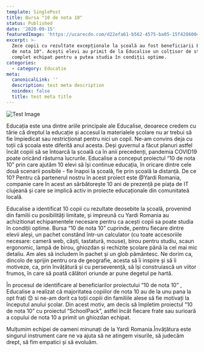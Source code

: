 ```yaml
---
template: SinglePost
title: Bursa "10 de nota 10"
status: Published
date: '2020-09-15'
featuredImage: 'https://ucarecdn.com/d22efa61-b562-4575-ba05-15f428600458/'
excerpt: >-
  Zece copii cu rezultate excepționale la școală au fost beneficiarii Bursei "10
  de nota 10". Acești elevi au primit de la Educalise un colțisor de studiu
  complet echipat pentru a putea studia în condiții optime.
categories:
  - category: Educatie
meta:
  canonicalLink: ''
  description: test meta description
  noindex: false
  title: test meta title
---
```



![Test Image](https://ucarecdn.com/be7810e3-f309-491b-9e1e-245e12fa3883/)

Educația este una dintre ariile principale ale Educalise, deoarece credem cu tărie că dreptul la educație și accesul la materialele școlare nu ar trebui să fie împiedicat sau restricționat pentru nici un copil. Ne-am convins deja cu toții că școala este diferită anul acesta. Deși guvernul a făcut planuri astfel încât copiii să se întoarcă la școală ca în anii precedenți, pandemia COVID19 poate oricând răsturna lucrurile. Educalise a conceput proiectul “10 de nota 10” prin care ajutăm 10 elevi să își continue educația, în oricare dintre cele două scenarii posibile - fie înapoi la școală, fie prin școală la distanță. De ce 10? Pentru că partenerul nostru în acest proiect este @Yardi Romania, companie care în acest an sărbătorește 10 ani de prezență pe piața de IT clujeană și care se implică activ in proiecte educaționale din comunitateă locală.

Educalise a identificat 10 copii cu rezultate deosebite la școală, provenind din familii cu posibilități limitate, și impreună cu Yardi Romania au achizitionat echipamentele necesare pentru ca acești copii sa poate studia în condiții optime. Bursa “10 de nota 10” cuprinde, pentru fiecare dintre elevii aleși, un pachet constând într-un calculator (cu toate accesoriile necesare: cameră web, căști, tastatură, mouse), birou pentru studiu, scaun ergonomic, lampă de birou, ghiozdan și rechizite școlare până la cel mai mic detaliu. Am ales să includem în pachet și un glob pământesc. Ne dorim ca, dincolo de sprijin pentru ora de geografie, acesta să îi inspire și să îi motiveze, ca, prin învățătură și cu perseverență, să își construiască un viitor frumos, în care să poată călători oriunde ar pune degetul pe hartă.

În procesul de identificare al beneficiarilor proiectului “10 de nota 10” , Educalise a realizat că majoritatea copiilor de nota 10 au de la unu pana la opt frați 😊 si ne-am dorit ca toții copiii din familiile alese să fie motivați la începutul anului școlar. Din acest motiv, am decis să împletim proiectul “10 de nota 10” cu proiectul “SchoolPack”, astfel încât fiecare frate sau surioară a copului de nota 10 a primit un ghiozdan echipat. 

 Mulțumim echipei de oameni minunați de la Yardi Romania.Învățătura este singurul instrument care ne va ajuta să ne atingem visurile, să judecăm drept, să fim empatici și să evoluăm.

![]()

![]()
